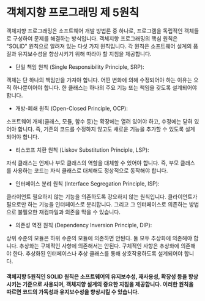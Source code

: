 # 객체지향 프로그래밍 제 5원칙
객체지향 프로그래밍은 소프트웨어 개발 방법론 중 하나로, 프로그램을 독립적인 객체들로 구성하여 문제를 해결하는 방식입니다. 객체지향 프로그래밍의 핵심 원칙은 "SOLID" 원칙으로 알려져 있는 다섯 가지 원칙입니다. 각 원칙은 소프트웨어 설계의 품질과 유지보수성을 향상시키기 위해 따라야 할 지침을 제공합니다.

- 단일 책임 원칙 (Single Responsibility Principle, SRP):

객체는 단 하나의 책임만을 가져야 합니다.
어떤 변화에 의해 수정되어야 하는 이유는 오직 하나뿐이어야 합니다.
한 클래스는 하나의 주요 기능 또는 책임을 갖도록 설계되어야 합니다.


- 개방-폐쇄 원칙 (Open-Closed Principle, OCP):

소프트웨어 개체(클래스, 모듈, 함수 등)는 확장에는 열려 있어야 하고, 수정에는 닫혀 있어야 합니다.
즉, 기존의 코드를 수정하지 않고도 새로운 기능을 추가할 수 있도록 설계되어야 합니다.


- 리스코프 치환 원칙 (Liskov Substitution Principle, LSP):

자식 클래스는 언제나 부모 클래스의 역할을 대체할 수 있어야 합니다.
즉, 부모 클래스를 사용하는 코드는 자식 클래스로 대체해도 정상적으로 동작해야 합니다.


- 인터페이스 분리 원칙 (Interface Segregation Principle, ISP):

클라이언트 필요하지 않는 기능을 의존하도록 강요하지 않는 원칙입니다.
클라이언트가 필요로만 하는 기능을 인터페이스로 분리합니다. 그리고 그 인터페이스로 의존하는 방법으로 불필요한 재컴파일과 의존을 막을 수 있습니다.


- 의존성 역전 원칙 (Dependency Inversion Principle, DIP):

상위 수준의 모듈은 하위 수준의 모듈에 의존하면 안된다.
둘 모두 추상화에 의존해야 합니다.
추상화는 구체적인 사항에 의존해서는 안된다. 구체적인 사항은 추상화에 의존해야 한다.
추상화된 인터페이스나 추상 클래스를 통해 상호작용하도록 설계되어야 합니다.



#### 객체지향 5원칙인 SOLID 원칙은 소프트웨어의 유지보수성, 재사용성, 확장성 등을 향상시키는 기준으로 사용되며, 객체지향 설계의 중요한 지침을 제공합니다. 이러한 원칙을 따르면 코드의 가독성과 유지보수성을 향상시킬 수 있습니다.
